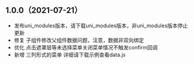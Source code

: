 ## 1.0.0（2021-07-21）
* 发布uni_modules版本，请下载uni_modules版本，非uni_modules版本停止更新
* 修复 子组件修改父组件数据问题，注意，数据非双向绑定  
* 优化 点击遮罩层等未选择菜单关闭菜单情况不触发confirm回调  
* 新增 三列形式的菜单 详细请下载示例查看data.js
